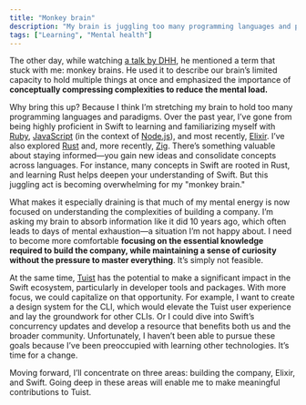 ```yaml
---
title: "Monkey brain"
description: "My brain is juggling too many programming languages and paradigms. It's time to focus on the essentials."
tags: ["Learning", "Mental health"]
---
```


The other day, while watching [a talk by DHH](https://www.youtube.com/watch?v=-cEn_83zRFw), he mentioned a term that stuck with me: monkey brains. He used it to describe our brain’s limited capacity to hold multiple things at once and emphasized the importance of **conceptually compressing complexities to reduce the mental load.**

Why bring this up? Because I think I’m stretching my brain to hold too many programming languages and paradigms. Over the past year, I’ve gone from being highly proficient in Swift to learning and familiarizing myself with [Ruby](https://www.ruby-lang.org/en/), [JavaScript](https://developer.mozilla.org/en-US/docs/Web/JavaScript) (in the context of [Node.js](https://nodejs.org/en)), and most recently, [Elixir](https://elixir-lang.org). I’ve also explored [Rust](https://www.rust-lang.org) and, more recently, [Zig](https://ziglang.org). There’s something valuable about staying informed—you gain new ideas and consolidate concepts across languages. For instance, many concepts in Swift are rooted in Rust, and learning Rust helps deepen your understanding of Swift. But this juggling act is becoming overwhelming for my "monkey brain."

What makes it especially draining is that much of my mental energy is now focused on understanding the complexities of building a company. I’m asking my brain to absorb information like it did 10 years ago, which often leads to days of mental exhaustion—a situation I’m not happy about. I need to become more comfortable **focusing on the essential knowledge required to build the company, while maintaining a sense of curiosity without the pressure to master everything**. It’s simply not feasible.

At the same time, [Tuist](https://tuist.io) has the potential to make a significant impact in the Swift ecosystem, particularly in developer tools and packages. With more focus, we could capitalize on that opportunity. For example, I want to create a design system for the CLI, which would elevate the Tuist user experience and lay the groundwork for other CLIs. Or I could dive into Swift’s concurrency updates and develop a resource that benefits both us and the broader community. Unfortunately, I haven’t been able to pursue these goals because I’ve been preoccupied with learning other technologies. It’s time for a change.

Moving forward, I’ll concentrate on three areas: building the company, Elixir, and Swift. Going deep in these areas will enable me to make meaningful contributions to Tuist.
